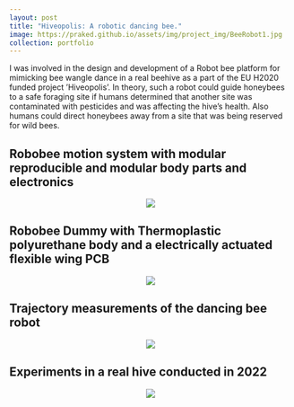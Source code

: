 ```yaml
---
layout: post
title: "Hiveopolis: A robotic dancing bee."
image: https://praked.github.io/assets/img/project_img/BeeRobot1.jpg
collection: portfolio
---
```

I was involved in the design and development of a Robot bee platform for mimicking bee wangle dance in a real beehive as a part of
the EU H2020 funded project ’Hiveopolis’. In theory, such a robot could guide honeybees to a safe foraging site if humans determined that another site was contaminated with pesticides and was affecting the hive’s health. Also humans could direct honeybees away from a site that was being reserved for wild bees.

<h2 align="left">Robobee motion system with modular reproducible and modular body parts and electronics</h2>
<p align="center">
  <img src="https://praked.github.io/assets/img/1Trajectory2022.gif" style="width:100% alt="animated" />
</p>
<h2 align="left">Robobee Dummy with Thermoplastic polyurethane body and a electrically actuated flexible wing PCB</h2>
<p align="center">
  <img src="https://praked.github.io/assets/img/1Trajectory2022.gif" style="width:100% alt="animated" />
</p>
<h2 align="left">Trajectory measurements of the dancing bee robot</h2>
<p align="center">
  <img src="https://praked.github.io/assets/img/1Trajectory2022.gif" style="width:100% alt="animated" />
</p>
<h2 align="left">Experiments in a real hive conducted in 2022</h2>
<p align="center">
  <img src="https://praked.github.io/assets/img/BeeRobot2022.gif" style="width:100% alt="animated" />
</p>
